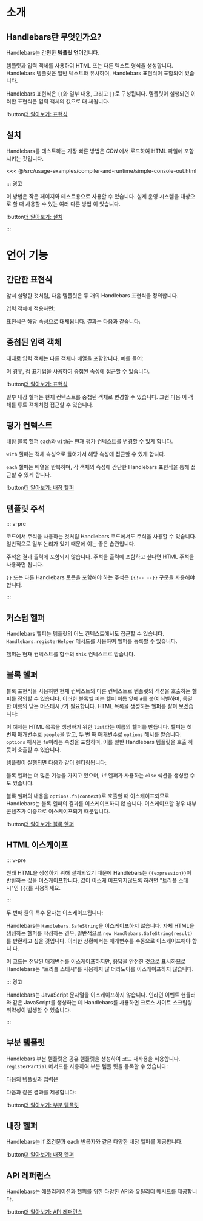 # 소개

## Handlebars란 무엇인가요?

Handlebars는 간편한 **템플릿 언어**입니다.

템플릿과 입력 객체를 사용하여 HTML 또는 다른 텍스트 형식을 생성합니다. Handlebars 템플릿은 일반 텍스트와 유사하며,
Handlebars 표현식이 포함되어 있습니다.

<ExamplePart examplePage="/ko/examples/simple-expressions" show="template"/>

Handlebars 표현식은 `{{`와 일부 내용, 그리고 `}}`로 구성됩니다. 템플릿이 실행되면 이러한 표현식은 입력 객체의 값으로 대
체됩니다.

!button[더 알아보기: 표현식](expressions.html)

## 설치

Handlebars를 테스트하는 가장 빠른 방법은 _CDN_ 에서 로드하여 HTML 파일에 포함시키는 것입니다.

<<< @/src/usage-examples/compiler-and-runtime/simple-console-out.html

::: 경고

이 방법은 작은 페이지와 테스트용으로 사용할 수 있습니다. 실제 운영 시스템을 대상으로 할 때 사용할 수 있는 여러 다른 방법
이 있습니다.

!button[더 알아보기: 설치](../installation/index.md)

:::

# 언어 기능

## 간단한 표현식

앞서 설명한 것처럼, 다음 템플릿은 두 개의 Handlebars 표현식을 정의합니다.

<ExamplePart examplePage="/ko/examples/simple-expressions" show="template"/>

입력 객체에 적용하면:

<ExamplePart examplePage="/ko/examples/simple-expressions" show="input"/>

표현식은 해당 속성으로 대체됩니다. 결과는 다음과 같습니다:

<ExamplePart examplePage="/ko/examples/simple-expressions" show="output"/>

## 중첩된 입력 객체

때때로 입력 객체는 다른 객체나 배열을 포함합니다. 예를 들어:

<ExamplePart examplePage="/ko/examples/path-expressions-dot" show="input" />

이 경우, 점 표기법을 사용하여 중첩된 속성에 접근할 수 있습니다.

<ExamplePart examplePage="/ko/examples/path-expressions-dot" show="template"/>

!button[더 알아보기: 표현식](./expressions.md)

일부 내장 헬퍼는 현재 컨텍스트를 중첩된 객체로 변경할 수 있습니다. 그런 다음 이 객체를 루트 객체처럼 접근할 수 있습니다.

## 평가 컨텍스트

내장 블록 헬퍼 `each`와 `with`는 현재 평가 컨텍스트를 변경할 수 있게 합니다.

`with` 헬퍼는 객체 속성으로 들어가서 해당 속성에 접근할 수 있게 합니다.

<Flex>
<ExamplePart examplePage="/ko/examples/builtin-helper-with-block" show="template"/>
<ExamplePart examplePage="/ko/examples/builtin-helper-with-block" show="input"/>
</Flex>

`each` 헬퍼는 배열을 반복하며, 각 객체의 속성에 간단한 Handlebars 표현식을 통해 접근할 수 있게 합니다.

<Flex>
<ExamplePart examplePage="/ko/examples/builtin-helper-each-block" show="template"/>
<ExamplePart examplePage="/ko/examples/builtin-helper-each-block" show="input"/>
</Flex>

!button[더 알아보기: 내장 헬퍼](./builtin-helpers.md)

## 템플릿 주석

::: v-pre

코드에서 주석을 사용하는 것처럼 Handlebars 코드에서도 주석을 사용할 수 있습니다. 일반적으로 일부 논리가 있기 때문에 이는
좋은 습관입니다.

주석은 결과 출력에 포함되지 않습니다. 주석을 출력에 포함하고 싶다면 HTML 주석을 사용하면 됩니다.

`}}` 또는 다른 Handlebars 토큰을 포함해야 하는 주석은 `{{!-- --}}` 구문을 사용해야 합니다.

:::

<ExamplePart examplePage="/ko/examples/comments" show="template"/>

## 커스텀 헬퍼

Handlebars 헬퍼는 템플릿의 어느 컨텍스트에서도 접근할 수 있습니다. `Handlebars.registerHelper` 메서드를 사용하여 헬퍼를
등록할 수 있습니다.

<Flex>
<ExamplePart examplePage="/ko/examples/helper-simple" show="template" />
<ExamplePart examplePage="/ko/examples/helper-simple" show="preparationScript" />
</Flex>

헬퍼는 현재 컨텍스트를 함수의 `this` 컨텍스트로 받습니다.

<Flex>
<ExamplePart examplePage="/ko/examples/helper-this-context" show="template" />
<ExamplePart examplePage="/ko/examples/helper-this-context" show="preparationScript" />
</Flex>

## 블록 헬퍼

블록 표현식을 사용하면 현재 컨텍스트와 다른 컨텍스트로 템플릿의 섹션을 호출하는 헬퍼를 정의할 수 있습니다. 이러한 블록헬
퍼는 헬퍼 이름 앞에 `#`를 붙여 식별하며, 동일한 이름의 닫는 머스태시 `/`가 필요합니다. HTML 목록을 생성하는 헬퍼를 살펴
보겠습니다:

<ExamplePart examplePage="/ko/examples/helper-block" show="preparationScript" />

이 예제는 HTML 목록을 생성하기 위한 `list`라는 이름의 헬퍼를 만듭니다. 헬퍼는 첫 번째 매개변수로 `people`을 받고, 두 번
째 매개변수로 `options` 해시를 받습니다. `options` 해시는 `fn`이라는 속성을 포함하며, 이를 일반 Handlebars 템플릿을 호출
하듯이 호출할 수 있습니다.

템플릿이 실행되면 다음과 같이 렌더링됩니다:

<ExamplePart examplePage="/ko/examples/helper-block" show="output" />

블록 헬퍼는 더 많은 기능을 가지고 있으며, `if` 헬퍼가 사용하는 `else` 섹션을 생성할 수도 있습니다.

블록 헬퍼의 내용을 `options.fn(context)`로 호출할 때 이스케이프되므로 Handlebars는 블록 헬퍼의 결과를 이스케이프하지 않
습니다. 이스케이프할 경우 내부 콘텐츠가 이중으로 이스케이프되기 때문입니다.

!button[더 알아보기: 블록 헬퍼](block-helpers.html)

## HTML 이스케이프

::: v-pre

원래 HTML을 생성하기 위해 설계되었기 때문에 Handlebars는 `{{expression}}`이 반환하는 값을 이스케이프합니다. 값이 이스케
이프되지않도록 하려면 "트리플 스태시"인 `{{{`를 사용하세요.

:::

<ExamplePart examplePage="/ko/examples/html-escaping" show="template" />

두 번째 줄의 특수 문자는 이스케이프됩니다:

<ExamplePart examplePage="/ko/examples/html-escaping" show="output" />

Handlebars는 `Handlebars.SafeString`을 이스케이프하지 않습니다. 자체 HTML을 생성하는 헬퍼를 작성하는 경우, 일반적으로
`new Handlebars.SafeString(result)`를 반환하고 싶을 것입니다. 이러한 상황에서는 매개변수를 수동으로 이스케이프해야 합니
다.

<ExamplePart examplePage="/ko/examples/helper-safestring" show="preparationScript" />

이 코드는 전달된 매개변수를 이스케이프하지만, 응답을 안전한 것으로 표시하므로 Handlebars는 "트리플 스태시"를 사용하지 않
더라도이를 이스케이프하지 않습니다.

::: 경고

Handlebars는 JavaScript 문자열을 이스케이프하지 않습니다. 인라인 이벤트 핸들러와 같은 JavaScript를 생성하는 데
Handlebars를 사용하면 크로스 사이트 스크립팅 취약성이 발생할 수 있습니다.

:::

## 부분 템플릿

Handlebars 부분 템플릿은 공유 템플릿을 생성하여 코드 재사용을 허용합니다. `registerPartial` 메서드를 사용하여 부분 템플
릿을 등록할 수 있습니다:

<ExamplePart examplePage="/ko/examples/partials/register" show="preparationScript" />

다음의 템플릿과 입력은

<Flex>
<ExamplePart examplePage="/ko/examples/partials/register" show="template" />
<ExamplePart examplePage="/ko/examples/partials/register" show="input" />
</Flex>

다음과 같은 결과를 제공합니다:

<ExamplePart examplePage="/ko/examples/partials/register" show="output" />

!button[더 알아보기: 부분 템플릿](partials.html)

## 내장 헬퍼

Handlebars는 if 조건문과 each 반복자와 같은 다양한 내장 헬퍼를 제공합니다.

!button[더 알아보기: 내장 헬퍼](builtin-helpers.html)

## API 레퍼런스

Handlebars는 애플리케이션과 헬퍼를 위한 다양한 API와 유틸리티 메서드를 제공합니다.

!button[더 알아보기: API 레퍼런스](/ko/api-reference/)
